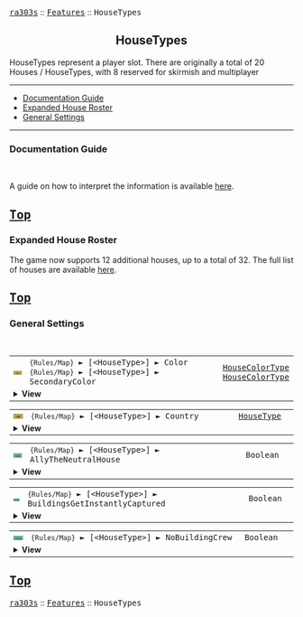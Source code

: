 <a href="../README.md"><kbd>ra303s</kbd></a> :: <a href="./features.md"><kbd>Features</kbd></a> :: <kbd><kbd>HouseTypes</kbd></kbd><br>
<h2 align="center">HouseTypes</h2>

HouseTypes represent a player slot. There are originally a total of 20 Houses / HouseTypes, with 8 reserved for skirmish and multiplayer

-------

 - [Documentation Guide](#documentation-guide)
 - [Expanded House Roster](#expanded-house-roster) 
 - [General Settings](#general-settings) 


-------
### Documentation Guide
<br>

A guide on how to interpret the information is available [here](./dockeys.md).


<a href="#housetypes"><kbd>Top</kbd></a><br>
-------
### Expanded House Roster

The game now supports 12 additional houses, up to a total of 32.
The full list of houses are available <a href="./defines.md#housetypes">here</a>.


<a href="#housetypes"><kbd>Top</kbd></a><br>
-------
### General Settings
<br>

<table><tr><td width="50"><a href="#"><img title="Exposed Reference" src="./img/30x15/ref.png"></a></td><td width="842"><samp>
<code>{Rules/Map}</code> ► [&lt;HouseType&gt;]  ► Color
<code>{Rules/Map}</code> ► [&lt;HouseType&gt;]  ► SecondaryColor
</samp></td><td width="120"><samp><a href="./defines.md#housecolortypes">HouseColorType</a><br><a href="./defines.md#housecolortypes">HouseColorType</a></samp></td></tr><tr><td colspan="3"><details><summary><b>View</b></summary>
 
```Exposed HouseClass->RemapColor```

Determines the color of units and structures representing the house. `Color` is used for units, and `SecondaryColor` is used for buildings, the Ore Truck, and the MCV.

If `SecondaryColor` is not specified, `Color` is used for both colorizations. If both are not specified, defaults to the default colors used by `Country`.
</details></td></tr></table>


<table><tr><td width="50"><a href="#"><img title="Exposed Reference" src="./img/30x15/ref.png"></a></td><td width="842"><samp>
<code>{Rules/Map}</code> ► [&lt;HouseType&gt;]  ► Country
</samp></td><td width="120"><samp><a href="./defines.md#housetypes">HouseType</a></samp></td></tr><tr><td colspan="3"><details><summary><b>View</b></summary>
 
```Exposed HouseClass->ActLike```

Overrides the housetype this house represents, in the same way countries are written for skirmish. This allows multiple slots to act like the USSR country.

In Singleplayer, when playing as a country greated than the norm of 9 ('Special'), certain functions (such as the radar logo) will default to Allied versions.
</details></td></tr></table>


<table><tr><td width="50"><a href="#"><img title="New logic" src="./img/30x15/new.png"></a></td><td width="842"><samp>
<code>{Rules/Map}</code> ► [&lt;HouseType&gt;]  ► AllyTheNeutralHouse
</samp></td><td width="120"><samp>Boolean</samp></td></tr><tr><td colspan="3"><details><summary><b>View</b></summary>
 
```New Logic```

By default, all houses will ally the 'Neutral' house, regardless of `Allies` settings.

Added a new AllyTheNeutralHouse= (yes/no) keyword under the house specific section of a map INI. This allows you to disable the hard-coded logic for a house to ally the neutral house.

An example:

```ini
[USSR]
AllyTheNeutralHouse=no  ; Don't ally the Neutral house
```
</details></td></tr></table>


<table><tr><td width="50"><a href="#"><img title="New logic" src="./img/30x15/new.png"></a></td><td width="842"><samp>
<code>{Rules/Map}</code> ► [&lt;HouseType&gt;]  ► BuildingsGetInstantlyCaptured
</samp></td><td width="120"><samp>Boolean</samp></td></tr><tr><td colspan="3"><details><summary><b>View</b></summary>
 
```New Logic```

By default, engineers perform partial damage to buildings until a capture threshold is reached. While this can be changed in Rules, this option allows customization per house instead of globally.

```ini
[BadGuy]
BuildingsGetInstantlyCaptured=yes
```
</details></td></tr></table>


<table><tr><td width="50"><a href="#"><img title="New logic" src="./img/30x15/new.png"></a></td><td width="842"><samp>
<code>{Rules/Map}</code> ► [&lt;HouseType&gt;]  ► NoBuildingCrew
</samp></td><td width="120"><samp>Boolean</samp></td></tr><tr><td colspan="3"><details><summary><b>View</b></summary>
 
```New Logic```

By default, all houses will ally the 'Neutral' house, regardless of `Allies` settings.

When set to true, no infantry will spawn from destroyed buildings owned by this house.

```ini
[BadGuy]
NoBuildingCrew=yes
```
</details></td></tr></table>


<a href="#housetypes"><kbd>Top</kbd></a><br>
-------
<a href="../README.md"><kbd>ra303s</kbd></a> :: <a href="./features.md"><kbd>Features</kbd></a> :: <kbd><kbd>HouseTypes</kbd></kbd><br>

